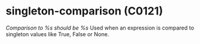 # singleton-comparison (C0121)
*Comparison to %s should be %s* Used when an expression is compared to
singleton values like True, False or None.
